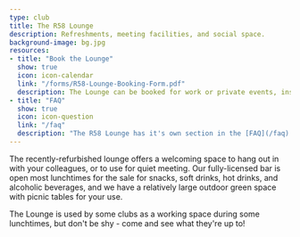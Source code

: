 ```yaml
---
type: club
title: The R58 Lounge
description: Refreshments, meeting facilities, and social space.
background-image: bg.jpg
resources:
- title: "Book the Lounge"
  show: true
  icon: icon-calendar
  link: "/forms/R58-Lounge-Booking-Form.pdf"
  description: The Lounge can be booked for work or private events, inside or outside of work hours. Please fill out the [booking form](/forms/R58-Lounge-Booking-Form.pdf) with your requirements.
- title: "FAQ"
  show: true
  icon: icon-question
  link: "/faq"
  description: "The R58 Lounge has it's own section in the [FAQ](/faq) covering commonly-asked questions."
---
```


The recently-refurbished lounge offers a welcoming space to hang out in with your colleagues, or to use for quiet meeting. Our fully-licensed bar is open most lunchtimes for the sale for snacks, soft drinks, hot drinks, and alcoholic beverages, and we have a relatively large outdoor green space with picnic tables for your use.

The Lounge is used by some clubs as a working space during some lunchtimes, but don't be shy - come and see what they're up to!
